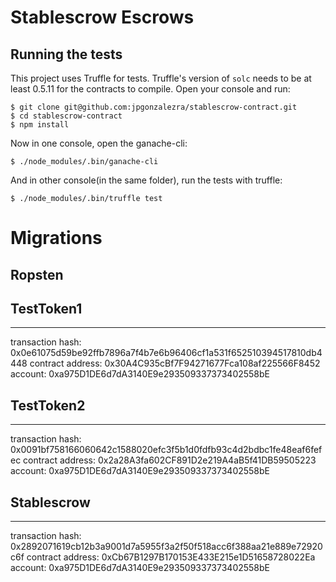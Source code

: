 # Stablescrow Escrows 

## Running the tests

This project uses Truffle for tests. Truffle's version of `solc` needs to be at least 0.5.11 for the contracts to compile.
Open your console and run:

    $ git clone git@github.com:jpgonzalezra/stablescrow-contract.git
    $ cd stablescrow-contract
    $ npm install

Now in one console, open the ganache-cli:

    $ ./node_modules/.bin/ganache-cli

And in other console(in the same folder), run the tests with truffle:

    $ ./node_modules/.bin/truffle test

# Migrations

## Ropsten

## TestToken1
---------------------
transaction hash:    0x0e61075d59be92ffb7896a7f4b7e6b96406cf1a531f652510394517810db4448
contract address:    0x30A4C935cBf7F94271677Fca108af225566F8452
account:             0xa975D1DE6d7dA3140E9e293509337373402558bE

## TestToken2
----------------------
transaction hash:    0x0091bf758166060642c1588020efc3f5b1d0fdfb93c4d2bdbc1fe48eaf6fefec
contract address:    0x2a28A3fa602CF891D2e219A4aB5f41DB59505223
account:             0xa975D1DE6d7dA3140E9e293509337373402558bE

## Stablescrow
-----------------------
transaction hash:    0x2892071619cb12b3a9001d7a5955f3a2f50f518acc6f388aa21e889e72920c6f
contract address:    0xCb67B1297B170153E433E215e1D51658728022Ea
account:             0xa975D1DE6d7dA3140E9e293509337373402558bE
